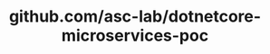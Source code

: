 ---
layout: post
title: github.com/asc-lab/dotnetcore-microservices-poc
categories: link
tags: [انگلیسی, گیت‌هاب, برنامه‌نویسی]
---